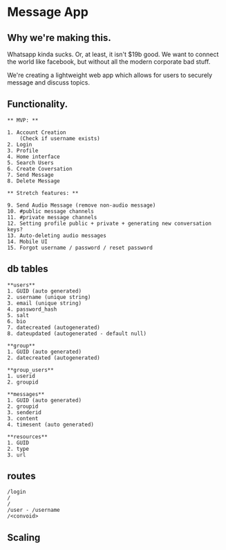 # Message App

## Why we're making this.

Whatsapp kinda sucks. Or, at least, it isn't $19b good. We want to connect the world like facebook, but without all the modern corporate bad stuff. 

We're creating a lightweight web app which allows for users to securely message and discuss topics.

## Functionality. 

	** MVP: **

	1. Account Creation
		(Check if username exists)
	2. Login
	3. Profile
	4. Home interface
	5. Search Users
	6. Create Coversation
	7. Send Message
	8. Delete Message

	** Stretch features: **

	9. Send Audio Message (remove non-audio message)
	10. #public message channels
	11. #private message channels
	12. Setting profile public + private + generating new conversation keys?
	13. Auto-deleting audio messages
	14. Mobile UI
	15. Forgot username / password / reset password

## db tables

	**users**
	1. GUID (auto generated)
	2. username (unique string)
	3. email (unique string)
	4. password_hash
	5. salt
	6. bio
	7. datecreated (autogenerated)
	8. dateupdated (autogenerated - default null)
	
	**group**
	1. GUID (auto generated)
	2. datecreated (autogenerated) 

	**group_users**
	1. userid
	2. groupid

	**messages**
	1. GUID (auto generated)
	2. groupid
	3. senderid
	3. content
	4. timesent (auto generated)

	**resources**
	1. GUID
	2. type
	3. url

## routes

	/login
	/
	/
	/user - /username
	/<convoid>

## Scaling


